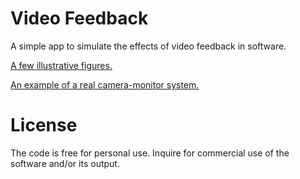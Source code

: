 # Video Feedback

A simple app to simulate the effects of video feedback in software.

[A few illustrative figures.](https://docs.google.com/document/d/1m1w_llcmt8kNf5utC9nzTDSFQt1i9BZojA2gBOCaf5w/edit?usp=sharing)

[An example of a real camera-monitor system.](https://www.youtube.com/watch?v=ulPmf6ZPPwI)

# License

The code is free for personal use. Inquire for commercial use of the software and/or its output.
